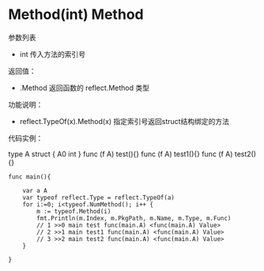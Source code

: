 # Method(int) Method

参数列表

- int 传入方法的索引号

返回值：

- .Method  返回函数的 reflect.Method 类型

功能说明：

- reflect.TypeOf(x).Method(x) 指定索引号返回struct结构绑定的方法

代码实例：

  type A struct {
		A0 int
	}
	func (f A) test(){}
	func (f A) test1(){}
	func (f A) test2(){}

	func main(){

		var a A
		var typeof reflect.Type = reflect.TypeOf(a)
		for i:=0; i<typeof.NumMethod(); i++ {
			m := typeof.Method(i)
			fmt.Println(m.Index, m.PkgPath, m.Name, m.Type, m.Func)
			// 1 >>0 main test func(main.A) <func(main.A) Value>
			// 2 >>1 main test1 func(main.A) <func(main.A) Value>
			// 3 >>2 main test2 func(main.A) <func(main.A) Value>
		}

	}
